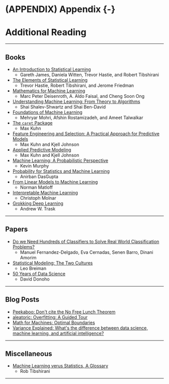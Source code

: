 # (APPENDIX) Appendix {-} 

# Additional Reading



***

## Books

- [An Introduction to Statistical Learning](https://faculty.marshall.usc.edu/gareth-james/ISL/)
  - Gareth James, Daniela Witten, Trevor Hastie, and Robert Tibshirani
- [The Elements of Statistical Learning](https://web.stanford.edu/~hastie/ElemStatLearn/)
  - Trevor Hastie, Robert Tibshirani, and Jerome Friedman
- [Mathematics for Machine Learning](https://mml-book.github.io/)
  - Marc Peter Deisenroth, A. Aldo Faisal, and Cheng Soon Ong
- [Understanding Machine Learning: From Theory to Algorithms](https://www.cs.huji.ac.il/~shais/UnderstandingMachineLearning/)
  - Shai Shalev-Shwartz and Shai Ben-David
- [Foundations of Machine Learning](https://cs.nyu.edu/~mohri/mlbook/)
  - Mehryar Mohri, Afshin Rostamizadeh, and Ameet Talwalkar
- [The `caret` Package](https://topepo.github.io/caret/index.html)
  - Max Kuhn
- [Feature Engineering and Selection: A Practical Approach for Predictive Models](http://www.feat.engineering/)
  - Max Kuhn and Kjell Johnson
- [Applied Predictive Modeling](http://appliedpredictivemodeling.com/)
  - Max Kuhn and Kjell Johnson
- [Machine Learning: A Probabilistic Perspective](https://www.cs.ubc.ca/~murphyk/MLbook/)
  - Kevin Murphy
- [Probability for Statistics and Machine Learning](https://www.springer.com/gp/book/9781441996336)
  - Anirban DasGupta
- [From Linear Models to Machine Learning](http://heather.cs.ucdavis.edu/draftregclass.pdf)
  - Norman Matloff
- [Interpretable Machine Learning](https://christophm.github.io/interpretable-ml-book/)
  - Christoph Molnar
- [Grokking Deep Learning](https://www.manning.com/books/grokking-deep-learning)
  - Andrew W. Trask

***

## Papers

- [Do we Need Hundreds of Classifiers to Solve Real World Classification Problems?](http://jmlr.csail.mit.edu/papers/volume15/delgado14a/delgado14a.pdf)
  - Manuel Fernandez-Delgado, Eva Cernadas, Senen Barro, Dinani Amorim
- [Statistical Modeling: The Two Cultures](https://projecteuclid.org/euclid.ss/1009213726)
  - Leo Breiman
- [50 Years of Data Science](https://www.tandfonline.com/doi/full/10.1080/10618600.2017.1384734)
  - David Donoho

***

## Blog Posts

- [Peekaboo: Don't cite the No Free Lunch Theorem](https://peekaboo-vision.blogspot.com/2019/07/dont-cite-no-free-lunch-theorem.html)
- [aleatoric: Overfitting: A Guided Tour](https://www.alexpghayes.com/blog/overfitting-a-guided-tour/)
- [Math for Machines: Optimal Boundaries](https://mathformachines.com/posts/decision/)
- [Variance Explained: What's the difference between data science, machine learning, and artificial intelligence?](http://varianceexplained.org/r/ds-ml-ai/)

***

## Miscellaneous 

- [Machine Learning verus Statistics, A Glossary](https://statweb.stanford.edu/~tibs/stat315a/glossary.pdf)
  - Rob Tibshirani

***
